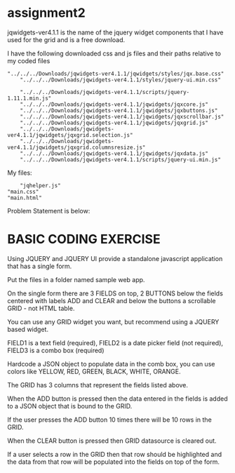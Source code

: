 # assignment2

jqwidgets-ver4.1.1 is the name of the jquery widget components that I have used for the grid and is a free download.

I have the following downloaded css and js files and their paths relative to my coded files

    "../../../Downloads/jqwidgets-ver4.1.1/jqwidgets/styles/jqx.base.css"
		"../../../Downloads/jqwidgets-ver4.1.1/styles/jquery-ui.min.css"

		"../../../Downloads/jqwidgets-ver4.1.1/scripts/jquery-1.11.1.min.js"
		"../../../Downloads/jqwidgets-ver4.1.1/jqwidgets/jqxcore.js"
		"../../../Downloads/jqwidgets-ver4.1.1/jqwidgets/jqxbuttons.js"
		"../../../Downloads/jqwidgets-ver4.1.1/jqwidgets/jqxscrollbar.js"
		"../../../Downloads/jqwidgets-ver4.1.1/jqwidgets/jqxgrid.js"
		"../../../Downloads/jqwidgets-ver4.1.1/jqwidgets/jqxgrid.selection.js"
		"../../../Downloads/jqwidgets-ver4.1.1/jqwidgets/jqxgrid.columnsresize.js"
		"../../../Downloads/jqwidgets-ver4.1.1/jqwidgets/jqxdata.js"
		"../../../Downloads/jqwidgets-ver4.1.1/scripts/jquery-ui.min.js"

My files:
  
		"jqhelper.js"
    "main.css"
    "main.html"

Problem Statement is below:

BASIC CODING EXERCISE
=======================

Using JQUERY and JQUERY UI provide a standalone javascript application that has a single form.

Put the files in a folder named sample web app.

On the single form there are 3 FIELDS on top, 2 BUTTONS below the fields centered with labels ADD and CLEAR and below the buttons a scrollable GRID - not HTML table.

You can use any GRID widget you want, but recommend using a JQUERY based widget.

FIELD1 is a text field (required), FIELD2 is a date picker field (not required), FIELD3 is a combo box (required)

Hardcode a JSON object to populate data in the comb box, you can use colors like YELLOW, RED, GREEN, BLACK, WHITE, ORANGE.

The GRID has 3 columns that represent the fields listed above.

When the ADD button is pressed then the data entered in the fields is added to a JSON object that is bound to the GRID.

If the user presses the ADD button 10 times there will be 10 rows in the GRID.

When the CLEAR button is pressed then GRID datasource is cleared out.

If a user selects a row in the GRID then that row should be highlighted and the data from that row will be populated into the fields on top of the form.



